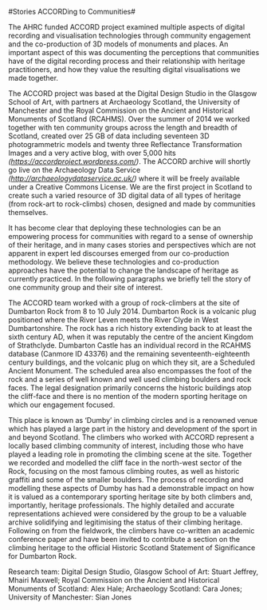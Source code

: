 #Stories ACCORDing to Communities#

The AHRC funded ACCORD project examined multiple aspects of digital recording and visualisation technologies through community engagement and the co-production of 3D models of monuments and places. An important aspect of this was documenting the perceptions that communities have of the digital recording process and their relationship with heritage practitioners, and how they value the resulting digital visualisations we made together.

The ACCORD project was based at the Digital Design Studio in the Glasgow School of Art, with partners at Archaeology Scotland, the University of Manchester and the Royal Commission on the Ancient and Historical Monuments of Scotland (RCAHMS). Over the summer of 2014 we worked together with ten community groups across the length and breadth of Scotland, created over 25 GB of data including seventeen 3D photogrammetric models and twenty three Reflectance Transformation Images and a very active blog, with over 5,000 hits *(https://accordproject.wordpress.com/)*. The ACCORD archive will shortly go live on the Archaeology Data Service *(http://archaeologydataservice.ac.uk/)* where it will be freely available under a Creative Commons License. We are the first project in Scotland to create such a varied resource of 3D digital data of all types of heritage (from rock-art to rock-climbs) chosen, designed and made by communities themselves. 

It has become clear that deploying these technologies can be an empowering process for communities with regard to a sense of ownership of their heritage, and in many cases stories and perspectives which are not apparent in expert led discourses emerged from our co-production methodology. We believe these technologies and co-production approaches have the potential to change the landscape of heritage as currently practiced. In the following paragraphs we briefly tell the story of one community group and their site of interest.

The ACCORD team worked with a group of rock-climbers at the site of Dumbarton Rock from 8 to 10 July 2014. Dumbarton Rock is a volcanic plug positioned where the River Leven meets the River Clyde in West Dumbartonshire. The rock has a rich history extending back to at least the sixth century AD, when it was reputably the centre of the ancient Kingdom of Strathclyde. Dumbarton Castle has an individual record in the RCAHMS database (Canmore ID 43376) and the remaining seventeenth-eighteenth century buildings, and the volcanic plug on which they sit, are a Scheduled Ancient Monument. The scheduled area also encompasses the foot of the rock and a series of well known and well used climbing boulders and rock faces. The legal designation primarily concerns the historic buildings atop the cliff-face and there is no mention of the modern sporting heritage on which our engagement focused.

This place is known as ‘Dumby’ in climbing circles and is a renowned venue which has played a large part in the history and development of the sport in and beyond Scotland. The climbers who worked with ACCORD represent a locally based climbing community of interest, including those who have played a leading role in promoting the climbing scene at the site. Together we recorded and modelled the cliff face in the north-west sector of the Rock, focusing on the most famous climbing routes, as well as historic graffiti and some of the smaller boulders. 
The process of recording and modelling these aspects of Dumby has had a demonstrable impact on how it is valued as a contemporary sporting heritage site by both climbers and, importantly, heritage professionals. The highly detailed and accurate representations achieved were considered by the group to be a valuable archive solidifying and legitimising the status of their climbing heritage. Following on from the fieldwork, the climbers have co-written an academic conference paper and have been invited to contribute a section on the climbing heritage to the official Historic Scotland Statement of Significance for Dumbarton Rock. 

Research team: Digital Design Studio, Glasgow School of Art: Stuart Jeffrey, Mhairi Maxwell; Royal Commission on the Ancient and Historical Monuments of Scotland: Alex Hale; Archaeology Scotland: Cara Jones; University of Manchester: Sian Jones 
